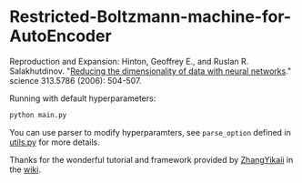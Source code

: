 # Restricted-Boltzmann-machine-for-AutoEncoder
Reproduction and Expansion:  Hinton, Geoffrey E., and Ruslan R. Salakhutdinov. "[Reducing the dimensionality of data with neural networks](https://www.science.org/doi/10.1126/science.1127647)." science 313.5786 (2006): 504-507.

Running with default hyperparameters:
```python
python main.py
```
You can use parser to modify hyperparamters, see `parse_option` defined in [utils.py](utils.py) for more details. 

Thanks for the wonderful tutorial and framework provided by [ZhangYikaii](https://github.com/ZhangYikaii) in the [wiki](https://github.com/ZhangYikaii/Auxiliary-Material-for-AI-Platform-Application-Course/wiki/%E4%BD%9C%E4%B8%9A-%E8%87%AA%E7%BC%96%E7%A0%81%E5%99%A8-(Autoencoder)).
